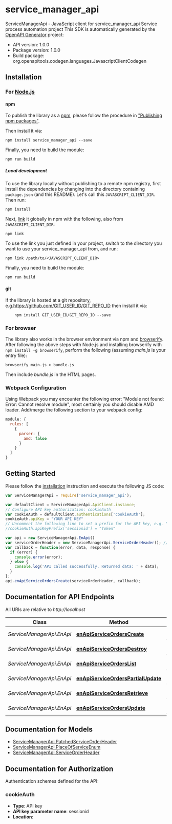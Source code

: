# service_manager_api

ServiceManagerApi - JavaScript client for service_manager_api
Service process automation project
This SDK is automatically generated by the [OpenAPI Generator](https://openapi-generator.tech) project:

- API version: 1.0.0
- Package version: 1.0.0
- Build package: org.openapitools.codegen.languages.JavascriptClientCodegen

## Installation

### For [Node.js](https://nodejs.org/)

#### npm

To publish the library as a [npm](https://www.npmjs.com/), please follow the procedure in ["Publishing npm packages"](https://docs.npmjs.com/getting-started/publishing-npm-packages).

Then install it via:

```shell
npm install service_manager_api --save
```

Finally, you need to build the module:

```shell
npm run build
```

##### Local development

To use the library locally without publishing to a remote npm registry, first install the dependencies by changing into the directory containing `package.json` (and this README). Let's call this `JAVASCRIPT_CLIENT_DIR`. Then run:

```shell
npm install
```

Next, [link](https://docs.npmjs.com/cli/link) it globally in npm with the following, also from `JAVASCRIPT_CLIENT_DIR`:

```shell
npm link
```

To use the link you just defined in your project, switch to the directory you want to use your service_manager_api from, and run:

```shell
npm link /path/to/<JAVASCRIPT_CLIENT_DIR>
```

Finally, you need to build the module:

```shell
npm run build
```

#### git

If the library is hosted at a git repository, e.g.https://github.com/GIT_USER_ID/GIT_REPO_ID
then install it via:

```shell
    npm install GIT_USER_ID/GIT_REPO_ID --save
```

### For browser

The library also works in the browser environment via npm and [browserify](http://browserify.org/). After following
the above steps with Node.js and installing browserify with `npm install -g browserify`,
perform the following (assuming *main.js* is your entry file):

```shell
browserify main.js > bundle.js
```

Then include *bundle.js* in the HTML pages.

### Webpack Configuration

Using Webpack you may encounter the following error: "Module not found: Error:
Cannot resolve module", most certainly you should disable AMD loader. Add/merge
the following section to your webpack config:

```javascript
module: {
  rules: [
    {
      parser: {
        amd: false
      }
    }
  ]
}
```

## Getting Started

Please follow the [installation](#installation) instruction and execute the following JS code:

```javascript
var ServiceManagerApi = require('service_manager_api');

var defaultClient = ServiceManagerApi.ApiClient.instance;
// Configure API key authorization: cookieAuth
var cookieAuth = defaultClient.authentications['cookieAuth'];
cookieAuth.apiKey = "YOUR API KEY"
// Uncomment the following line to set a prefix for the API key, e.g. "Token" (defaults to null)
//cookieAuth.apiKeyPrefix['sessionid'] = "Token"

var api = new ServiceManagerApi.EnApi()
var serviceOrderHeader = new ServiceManagerApi.ServiceOrderHeader(); // {ServiceOrderHeader} 
var callback = function(error, data, response) {
  if (error) {
    console.error(error);
  } else {
    console.log('API called successfully. Returned data: ' + data);
  }
};
api.enApiServiceOrdersCreate(serviceOrderHeader, callback);

```

## Documentation for API Endpoints

All URIs are relative to *http://localhost*

Class | Method | HTTP request | Description
------------ | ------------- | ------------- | -------------
*ServiceManagerApi.EnApi* | [**enApiServiceOrdersCreate**](docs/EnApi.md#enApiServiceOrdersCreate) | **POST** /en/api/service_orders/ | 
*ServiceManagerApi.EnApi* | [**enApiServiceOrdersDestroy**](docs/EnApi.md#enApiServiceOrdersDestroy) | **DELETE** /en/api/service_orders/{id}/ | 
*ServiceManagerApi.EnApi* | [**enApiServiceOrdersList**](docs/EnApi.md#enApiServiceOrdersList) | **GET** /en/api/service_orders/ | 
*ServiceManagerApi.EnApi* | [**enApiServiceOrdersPartialUpdate**](docs/EnApi.md#enApiServiceOrdersPartialUpdate) | **PATCH** /en/api/service_orders/{id}/ | 
*ServiceManagerApi.EnApi* | [**enApiServiceOrdersRetrieve**](docs/EnApi.md#enApiServiceOrdersRetrieve) | **GET** /en/api/service_orders/{id}/ | 
*ServiceManagerApi.EnApi* | [**enApiServiceOrdersUpdate**](docs/EnApi.md#enApiServiceOrdersUpdate) | **PUT** /en/api/service_orders/{id}/ | 


## Documentation for Models

 - [ServiceManagerApi.PatchedServiceOrderHeader](docs/PatchedServiceOrderHeader.md)
 - [ServiceManagerApi.PlaceOfServiceEnum](docs/PlaceOfServiceEnum.md)
 - [ServiceManagerApi.ServiceOrderHeader](docs/ServiceOrderHeader.md)


## Documentation for Authorization


Authentication schemes defined for the API:
### cookieAuth


- **Type**: API key
- **API key parameter name**: sessionid
- **Location**: 

